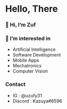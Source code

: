 # Hello, There

### 👋 Hi, I’m Zuf 
### 👀 I’m interested in 
- Artificial Intelligence
-  Software Development
-  Mobile Apps
-  Mechatronics 
-  Computer Vision

### Contact
- IG : @uzufy31
- Discord : Kazuya#6596

<!---
  HELLO , WORLD!
--->
